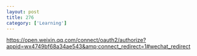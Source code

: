 ```yaml
---
layout: post
title: 276
category: ['Learning']
---
```


https://open.weixin.qq.com/connect/oauth2/authorize?appid=wx4749bf68a34ae543&amp;connect_redirect=1#wechat_redirect


